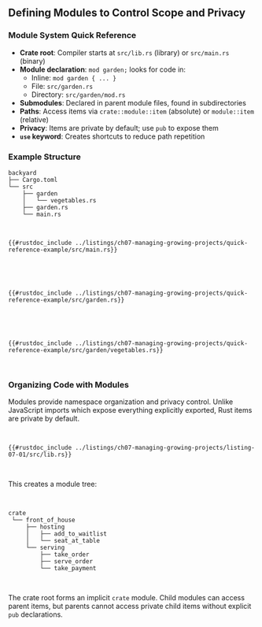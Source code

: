 ## Defining Modules to Control Scope and Privacy

### Module System Quick Reference

- **Crate root**: Compiler starts at `src/lib.rs` (library) or `src/main.rs` (binary)
- **Module declaration**: `mod garden;` looks for code in:
  - Inline: `mod garden { ... }`
  - File: `src/garden.rs`
  - Directory: `src/garden/mod.rs`
- **Submodules**: Declared in parent module files, found in subdirectories
- **Paths**: Access items via `crate::module::item` (absolute) or `module::item` (relative)
- **Privacy**: Items are private by default; use `pub` to expose them
- **`use` keyword**: Creates shortcuts to reduce path repetition

### Example Structure

```text
backyard
├── Cargo.toml
└── src
    ├── garden
    │   └── vegetables.rs
    ├── garden.rs
    └── main.rs
```

<Listing number="07-3" file-name="src/main.rs" caption="Example code in src/main.rs">

```rust,noplayground,ignore
{{#rustdoc_include ../listings/ch07-managing-growing-projects/quick-reference-example/src/main.rs}}
```

</Listing>

<Listing number="07-4" file-name="src/garden.rs" caption="Example code in src/garden.rs">

```rust,noplayground,ignore
{{#rustdoc_include ../listings/ch07-managing-growing-projects/quick-reference-example/src/garden.rs}}
```

</Listing>

<Listing number="07-5" file-name="src/garden/vegetables.rs" caption="Example code in src/garden/vegetables.rs">

```rust,noplayground,ignore
{{#rustdoc_include ../listings/ch07-managing-growing-projects/quick-reference-example/src/garden/vegetables.rs}}
```

</Listing>

### Organizing Code with Modules

Modules provide namespace organization and privacy control. Unlike JavaScript imports which expose everything explicitly exported, Rust items are private by default.

<Listing number="7-1" file-name="src/lib.rs" caption="A `front_of_house` module containing other modules that then contain functions">

```rust,noplayground
{{#rustdoc_include ../listings/ch07-managing-growing-projects/listing-07-01/src/lib.rs}}
```

</Listing>

This creates a module tree:

<Listing number="7-2" caption="The module tree for the code in Listing 7-1">

```text
crate
 └── front_of_house
     ├── hosting
     │   ├── add_to_waitlist
     │   └── seat_at_table
     └── serving
         ├── take_order
         ├── serve_order
         └── take_payment
```

</Listing>

The crate root forms an implicit `crate` module. Child modules can access parent items, but parents cannot access private child items without explicit `pub` declarations.
